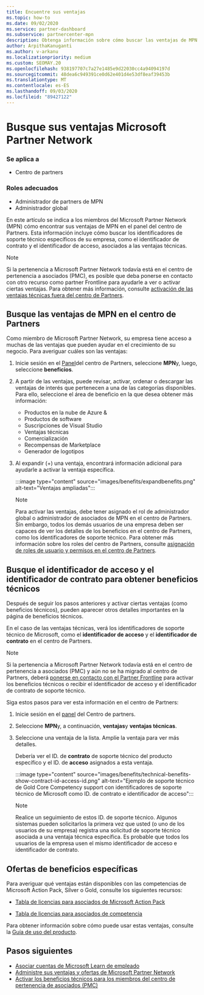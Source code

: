 ```yaml
---
title: Encuentre sus ventajas
ms.topic: how-to
ms.date: 09/02/2020
ms.service: partner-dashboard
ms.subservice: partnercenter-mpn
description: Obtenga información sobre cómo buscar las ventajas de MPN en el panel del centro de Partners.
author: ArpithaKanuganti
ms.author: v-arkanu
ms.localizationpriority: medium
ms.custom: SEOMAY.20
ms.openlocfilehash: 938197707c7a27e1485e9d22030cc4a94094197d
ms.sourcegitcommit: 48dea6c949391ce0d62e401d4e53df8eaf39453b
ms.translationtype: MT
ms.contentlocale: es-ES
ms.lasthandoff: 09/03/2020
ms.locfileid: "89427122"
---
```

# <a name="locate-your-microsoft-partner-network-benefits"></a>Busque sus ventajas Microsoft Partner Network 

### <a name="applies-to"></a>Se aplica a

- Centro de partners

### <a name="appropriate-roles"></a>Roles adecuados

- Administrador de partners de MPN
- Administrador global

En este artículo se indica a los miembros del Microsoft Partner Network (MPN) cómo encontrar sus ventajas de MPN en el panel del centro de Partners. Esta información incluye cómo buscar los identificadores de soporte técnico específicos de su empresa, como el identificador de contrato y el identificador de acceso, asociados a las ventajas técnicas.

>[!NOTE]
> Si la pertenencia a Microsoft Partner Network todavía está en el centro de pertenencia a asociados (PMC), es posible que deba ponerse en contacto con otro recurso como partner Frontline para ayudarle a ver o activar ciertas ventajas. Para obtener más información, consulte [activación de las ventajas técnicas fuera del centro de Partners](partner-membership-center-tech-benefits-activate.md).

## <a name="find-your-mpn-benefits-in-partner-center"></a>Busque las ventajas de MPN en el centro de Partners

Como miembro de Microsoft Partner Network, su empresa tiene acceso a muchas de las ventajas que pueden ayudar en el crecimiento de su negocio. Para averiguar cuáles son las ventajas:

1. Inicie sesión en el [Panel](https://partner.microsoft.com/dashboard/home)del centro de Partners, seleccione **MPN**y, luego, seleccione **beneficios**.

2. A partir de las ventajas, puede revisar, activar, ordenar o descargar las ventajas de interés que pertenecen a una de las categorías disponibles. Para ello, seleccione el área de beneficio en la que desea obtener más información:

   - Productos en la nube de Azure &
   - Productos de software
   - Suscripciones de Visual Studio
   - Ventajas técnicas
   - Comercialización
   - Recompensas de Marketplace
   - Generador de logotipos

3. Al expandir (+) una ventaja, encontrará información adicional para ayudarle a activar la ventaja específica.

   :::image type="content" source="images/benefits/expandbenefits.png" alt-text="Ventajas ampliadas":::

   > [!NOTE]
   > Para activar las ventajas, debe tener asignado el rol de administrador global o administrador de asociados de MPN en el centro de Partners. Sin embargo, todos los demás usuarios de una empresa deben ser capaces de ver los detalles de los beneficios en el centro de Partners, como los identificadores de soporte técnico. Para obtener más información sobre los roles del centro de Partners, consulte [asignación de roles de usuario y permisos en el centro de Partners](permissions-overview.md).

## <a name="find-access-id-and-contract-id-for-technical-benefits"></a>Busque el identificador de acceso y el identificador de contrato para obtener beneficios técnicos

Después de seguir los pasos anteriores y activar ciertas ventajas (como beneficios técnicos), pueden aparecer otros detalles importantes en la página de beneficios técnicos.

En el caso de las ventajas técnicas, verá los identificadores de soporte técnico de Microsoft, como el **identificador de acceso** y el **identificador de contrato** en el centro de Partners.

>[!NOTE]
> Si la pertenencia a Microsoft Partner Network todavía está en el centro de pertenencia a asociados (PMC) y aún no se ha migrado al centro de Partners, deberá [ponerse en contacto con el Partner Frontline](partner-membership-center-tech-benefits-activate.md) para activar los beneficios técnicos o recibir el identificador de acceso y el identificador de contrato de soporte técnico.

 Siga estos pasos para ver esta información en el centro de Partners:

1. Inicie sesión en el [panel](https://partner.microsoft.com/dashboard/home) del Centro de partners.

2. Seleccione **MPN**y, a continuación, **ventajas**y **ventajas técnicas**.

3. Seleccione una ventaja de la lista. Amplíe la ventaja para ver más detalles. 

   Debería ver el ID. de **contrato** de soporte técnico del producto específico y el ID. de **acceso** asignados a esta ventaja.  

   :::image type="content" source="images/benefits/technical-benefits-show-contract-id-access-id.png" alt-text="Ejemplo de soporte técnico de Gold Core Competency support con identificadores de soporte técnico de Microsoft como ID. de contrato e identificador de acceso":::

   > [!NOTE]
   > Realice un seguimiento de estos ID. de soporte técnico. Algunos sistemas pueden solicitarlos la primera vez que usted (o uno de los usuarios de su empresa) registra una solicitud de soporte técnico asociada a una ventaja técnica específica. Es probable que todos los usuarios de la empresa usen el mismo identificador de acceso e identificador de contrato.

## <a name="specific-benefit-offers"></a>Ofertas de beneficios específicas

Para averiguar qué ventajas están disponibles con las competencias de Microsoft Action Pack, Silver o Gold, consulte los siguientes recursos:

- [Tabla de licencias para asociados de Microsoft Action Pack](https://assetsprod.microsoft.com/mpn/MPN-MAPS-Software-IUR-License-Table.xlsx)

- [Tabla de licencias para asociados de competencia](https://assetsprod.microsoft.com/mpn-maps-software-iur-competency-license-table.docx)

Para obtener información sobre cómo puede usar estas ventajas, consulte la [Guía de uso del producto](https://assets.microsoft.com/MPN-MAPS-Product-Usage-Guide.pdf).

## <a name="next-steps"></a>Pasos siguientes

- [Asociar cuentas de Microsoft Learn de empleado](ms-learn-associate.md)
- [Administre sus ventajas y ofertas de Microsoft Partner Network](manage-your-partner-network-benefits.md)
- [Activar los beneficios técnicos para los miembros del centro de pertenencia de asociados (PMC)](partner-membership-center-tech-benefits-activate.md)